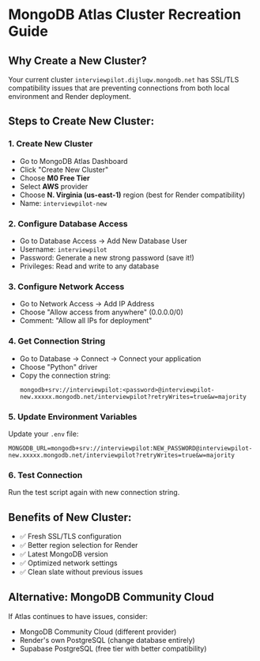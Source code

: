 # MongoDB Atlas Cluster Recreation Guide

## Why Create a New Cluster?
Your current cluster `interviewpilot.dijluqw.mongodb.net` has SSL/TLS compatibility issues that are preventing connections from both local environment and Render deployment.

## Steps to Create New Cluster:

### 1. Create New Cluster
- Go to MongoDB Atlas Dashboard
- Click "Create New Cluster"
- Choose **M0 Free Tier**
- Select **AWS** provider
- Choose **N. Virginia (us-east-1)** region (best for Render compatibility)
- Name: `interviewpilot-new`

### 2. Configure Database Access
- Go to Database Access → Add New Database User
- Username: `interviewpilot`
- Password: Generate a new strong password (save it!)
- Privileges: Read and write to any database

### 3. Configure Network Access
- Go to Network Access → Add IP Address
- Choose "Allow access from anywhere" (0.0.0.0/0)
- Comment: "Allow all IPs for deployment"

### 4. Get Connection String
- Go to Database → Connect → Connect your application
- Choose "Python" driver
- Copy the connection string:
  ```
  mongodb+srv://interviewpilot:<password>@interviewpilot-new.xxxxx.mongodb.net/interviewpilot?retryWrites=true&w=majority
  ```

### 5. Update Environment Variables
Update your `.env` file:
```
MONGODB_URL=mongodb+srv://interviewpilot:NEW_PASSWORD@interviewpilot-new.xxxxx.mongodb.net/interviewpilot?retryWrites=true&w=majority
```

### 6. Test Connection
Run the test script again with new connection string.

## Benefits of New Cluster:
- ✅ Fresh SSL/TLS configuration
- ✅ Better region selection for Render
- ✅ Latest MongoDB version
- ✅ Optimized network settings
- ✅ Clean slate without previous issues

## Alternative: MongoDB Community Cloud
If Atlas continues to have issues, consider:
- MongoDB Community Cloud (different provider)
- Render's own PostgreSQL (change database entirely)
- Supabase PostgreSQL (free tier with better compatibility)
